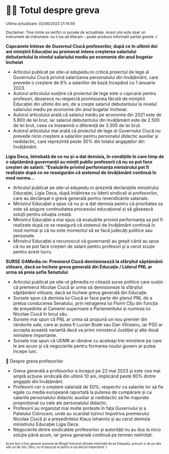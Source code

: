# 👩‍🏫 Totul despre greva
<sub>Ultima actualizare: 02/06/2023 21:14:59</sub>

<sub>Disclaimer: Tine minte sa verifici si sursele de actualitate. Acest site este doar un instrument de indrumare: nu il lua ad litteram - poate produce informatii partial gresite :)</sub>

**Capcanele întinse de Guvernul Ciucă profesorilor, după ce în ultimii doi ani miniștrii Educației au promovat intens creșterea salariului debutantului la nivelul salariului mediu pe economie din anul bugetar încheiat**
- Articolul publicat pe site-ul edupedu.ro critică proiectul de lege al Guvernului Ciucă privind salarizarea personalului din învățământ, care prevede o creștere de 8% a salariilor de bază începând cu 1 ianuarie 2023.
- Autorul articolului susține că proiectul de lege este o capcană pentru profesori, deoarece nu respectă promisiunea făcută de miniștrii Educației din ultimii doi ani, de a crește salariul debutantului la nivelul salariului mediu pe economie din anul bugetar încheiat.
- Autorul articolului arată că salariul mediu pe economie din 2021 este de 5.800 de lei brut, iar salariul debutantului din învățământ este de 2.500 de lei brut, ceea ce înseamnă o diferență de 3.300 de lei brut.
- Autorul articolului mai arată că proiectul de lege al Guvernului Ciucă nu prevede nicio creștere a salariilor pentru personalul didactic auxiliar și nedidactic, care reprezintă peste 30% din totalul angajaților din învățământ.

**Ligia Deca, întrebată de ce nu și-a dat demisia, în condițiile în care timp de o săptămână guvernanții au mințit public profesorii că nu se pot face creșteri de salarii: “Evaluările privind performanța ministrului pot fi realizate după ce ne reasigurăm că sistemul de învățământ continuă în mod norma...**
- Articolul publicat pe site-ul edupedu.ro prezintă declarațiile ministrului Educației, Ligia Deca, după întâlnirea cu liderii sindicali ai profesorilor, care au declanșat o grevă generală pentru revendicările salariale.
- Ministrul Educației a spus că nu și-a dat demisia pentru că prioritatea sa este să asigure continuitatea procesului educațional și să găsească soluții pentru situația creată.
- Ministrul Educației a mai spus că evaluările privind performanța sa pot fi realizate după ce se reasigură că sistemul de învățământ continuă în mod normal și că nu este momentul să se facă judecăți politice sau personale.
- Ministrul Educației a recunoscut că guvernanții au greșit când au spus că nu se pot face creșteri de salarii pentru profesori și a cerut scuze pentru acest lucru.

**SURSE G4Media.ro: Premierul Ciucă demisionează la sfârșitul săptămânii viitoare, dacă se încheie greva generală din Educație / Liderul PNL ar urma să preia șefia Senatului**
- Articolul publicat pe site-ul g4media.ro citează surse politice care susțin că premierul Nicolae Ciucă ar urma să demisioneze la sfârșitul săptămânii viitoare, dacă se încheie greva generală din Educație.
- Sursele spun că demisia lui Ciucă ar face parte din planul PNL de a prelua conducerea Senatului, prin retragerea lui Florin Cîțu din funcția de președinte al Camerei superioare a Parlamentului și numirea lui Nicolae Ciucă în locul său.
- Sursele mai spun că PNL ar urma să propună un nou premier din rândurile sale, care ar putea fi Lucian Bode sau Dan Vîlceanu, iar PSD ar accepta această variantă dacă va primi ministerul Justiției și alte două ministere importante.
- Sursele mai spun că UDMR ar rămâne cu aceleași trei ministere pe care le are acum și că negocierile pentru formarea noului guvern ar putea începe luni.

🏫 Despre greva profesorilor
- Greva generală a profesorilor a început pe 23 mai 2023 și este cea mai amplă acțiune sindicală din ultimii 10 ani, implicând peste 90% dintre angajații din învățământ.
- Profesorii cer o creștere salarială de 50%, respectiv ca salariile lor să fie egale cu media europeană raportată la puterea de cumpărare și ca salariile personalului didactic auxiliar și nedidactic să fie majorate proporțional cu cele ale personalului didactic.
- Profesorii au organizat mai multe proteste în fața Guvernului și a Palatului Cotroceni, unde au scandat lozinci împotriva premierului Nicolae Ciucă și a președintelui Klaus Iohannis și au cerut demisia ministrului Educației Ligia Deca.
- Negocierile dintre sindicatele profesorilor și autorități nu au dus la nicio soluție până acum, iar greva generală continuă pe termen nelimitat.


<sub><sub>Acest text a fost generat automat de BingAI folosind ultimele informatii de pe Edupedu, precum si de pe alte site-uri de stiri. Deci, nu te baza pe el pentru a lua decizii importante :)</sub></sub>